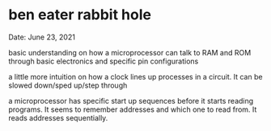 # ben eater rabbit hole

Date: June 23, 2021

basic understanding on how a microprocessor can talk to RAM and ROM through basic electronics and specific pin configurations

a little more intuition on how a clock lines up processes in a circuit. It can be slowed down/sped up/step through

a microprocessor has specific start up sequences before it starts reading programs. It seems to remember addresses and which one to read from. It reads addresses sequentially.